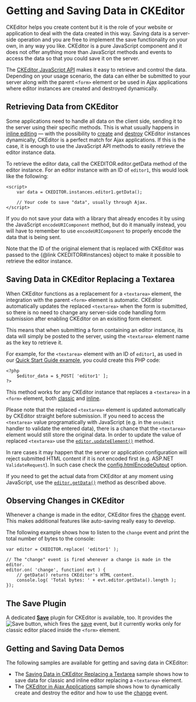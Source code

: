 <!--
Copyright (c) 2003-2017, CKSource - Frederico Knabben. All rights reserved.
For licensing, see LICENSE.md.
-->

# Getting and Saving Data in CKEditor

CKEditor helps you create content but it is the role of your website or application to deal with the data created in this way. Saving data is a server-side operation and you are free to implement the save functionality on your own, in any way you like. CKEditor is a pure JavaScript component and it does not offer anything more than JavaScript methods and events to access the data so that you could save it on the server.

The [CKEditor JavaScript API](#!/api) makes it easy to retrieve and control the data. Depending on your usage scenario, the data can either be submitted to your server along with the parent `<form>` element or be used in Ajax applications where editor instances are created and destroyed dynamically.

## Retrieving Data from CKEditor

Some applications need to handle all data on the client side, sending it to the server using their specific methods. This is what usually happens in [inline editing](#!/guide/dev_inline) &mdash; with the possibility to [create](#!/api/CKEDITOR-method-inline) and [destroy](#!/api/CKEDITOR.editor-method-destroy) CKEditor instances dynamically, CKEditor is a perfect match for Ajax applications. If this is the case, it is enough to use the JavaScript API methods to easily retrieve the editor instance data.

To retrieve the editor data, call the CKEDITOR.editor.getData method of the editor instance. For an editor instance with an ID of `editor1`, this would look like the following:

	<script>
		var data = CKEDITOR.instances.editor1.getData();

		// Your code to save "data", usually through Ajax.
	</script>

<p class="tip">
	If you do not save your data with a library that already encodes it by using the JavaScript <code>encodeURIComponent</code> method, but do it manually instead, you will have to remember to use <code>encodeURIComponent</code> to properly encode the data that is being sent.
</p>

Note that the ID of the original element that is replaced with CKEditor was passed to the {@link CKEDITOR#instances} object to make it possible to retrieve the editor instance.

## Saving Data in CKEditor Replacing a Textarea

When CKEditor functions as a replacement for a `<textarea>` element, the integration with the parent `<form>` element is automatic. CKEditor automatically updates the replaced `<textarea>` when the form is submitted, so there is no need to change any server-side code handling form submission after enabling CKEditor on an exisiting form element.

This means that when submitting a form containing an editor instance, its data will simply be posted to the server, using the `<textarea>` element name as the key to retrieve it.

For example, for the `<textarea>` element with an ID of `editor1`, as used in our [Quick Start Guide example](#!/guide/dev_installation-section-adding-ckeditor-to-your-page), you could create this PHP code:

	<?php
		$editor_data = $_POST[ 'editor1' ];
	?>

This method works for any CKEditor instance that replaces a `<textarea>` in a `<form>` element, both [classic](#!/guide/dev_framed-section-creating-a-classic-editor-with-a-textarea) and [inline](#!/guide/dev_inline-section-inline-editing-for-textarea).

<div class="tip">
	<p>Please note that the replaced <code>&lt;textarea&gt;</code> element is updated automatically by CKEditor straight before submission. If you need to access the <code>&lt;textarea&gt;</code> value programatically with JavaScript (e.g. in the <code>onsubmit</code> handler to validate the entered data), there is a chance that the <code>&lt;textarea&gt;</code> element would still store the original data. In order to update the value of replaced <code>&lt;textarea&gt;</code> use the <code><a href="#!/api/CKEDITOR.editor-method-updateElement">editor.updateElement()</a></code> method.</p>
	<p>In rare cases it may happen that the server or application configuration will reject submitted HTML content if it is not encoded first (e.g. ASP.NET <code>ValidateRequest</code>). In such case check the <a href="#!/api/CKEDITOR.config-cfg-htmlEncodeOutput">config.htmlEncodeOutput</a> option.</p>
	<p>If you need to get the actual data from CKEditor at any moment using JavaScript, use the <code><a href="#!/api/CKEDITOR.editor-method-getData">editor.getData()</a></code> method as described above.</p>
</div>

## Observing Changes in CKEditor

Whenever a change is made in the editor, CKEditor fires the [change](#!/api/CKEDITOR.editor-event-change) event. This makes additional features like auto-saving really easy to develop.

The following example shows how to listen to the `change` event and print the total number of bytes to the console:

	var editor = CKEDITOR.replace( 'editor1' );

	// The "change" event is fired whenever a change is made in the editor.
	editor.on( 'change', function( evt ) {
		// getData() returns CKEditor's HTML content.
		console.log( 'Total bytes: ' + evt.editor.getData().length );
	});

## The Save Plugin

A dedicated **[Save](https://ckeditor.com/cke4/addon/save)** plugin for CKEditor is available, too. It provides the <img class="inline" src="guides/dev_savedata/save_01.png" title="Save" alt="Save"> button, which fires the [save](#!/api/CKEDITOR.editor-event-save) event, but it currently works only for classic editor placed inside the `<form>` element.

## Getting and Saving Data Demos

The following samples are available for getting and saving data in CKEditor:

* The [Saving Data in CKEditor Replacing a Textarea](../samples/savetextarea.html) sample shows how to save data for classic and inline editor replacing a `<textarea>` element.
* The [CKEditor in Ajax Applications](../samples/saveajax.html) sample shows how to dynamically create and destroy the editor and how to use the [change](#!/api/CKEDITOR.editor-event-change) event.
